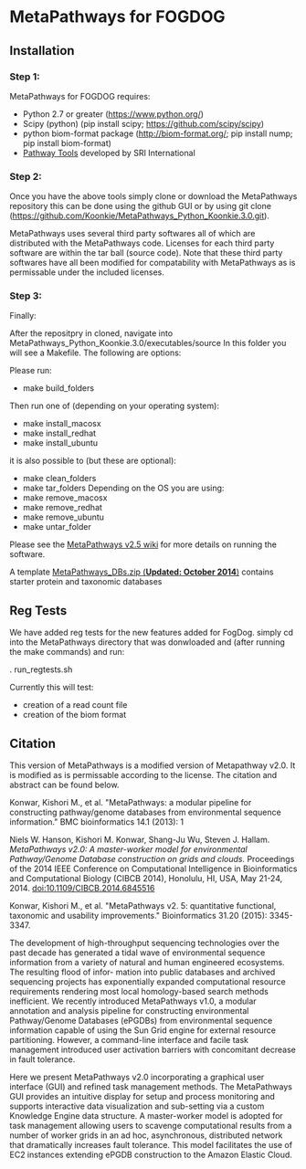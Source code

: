 # MetaPathways for FOGDOG

## Installation
### Step 1:
MetaPathways for FOGDOG requires: 
* Python 2.7 or greater (https://www.python.org/)
* Scipy (python) (pip install scipy; https://github.com/scipy/scipy)
* python biom-format package (http://biom-format.org/; pip install nump; pip install biom-format)
* [Pathway Tools](http://bioinformatics.ai.sri.com/ptools/) developed by SRI International

### Step 2:
Once you have the above tools simply clone or download the MetaPathways repository this can be done using the github GUI or by using git clone (https://github.com/Koonkie/MetaPathways_Python_Koonkie.3.0.git). 

MetaPathways uses several third party softwares all of which are distributed with the MetaPathways code. Licenses for each third party software are within the tar ball (source code). Note that these third party softwares have all been modified for compatability with MetaPathways as is permissable under the included licenses. 

### Step 3:
Finally:

After the repositpry in cloned, navigate into MetaPathways_Python_Koonkie.3.0/executables/source In this folder you will see a Makefile. The following are options:

Please run:
* make build_folders

Then run one of (depending on your operating system):
* make install_macosx
* make install_redhat
* make install_ubuntu

it is also possible to (but these are optional):
* make clean_folders
* make tar_folders
Depending on the OS you are using:
* make remove_macosx
* make remove_redhat
* make remove_ubuntu
* make untar_folder

Please see the [MetaPathways v2.5 wiki](https://github.com/hallamlab/metapathways2/wiki) for more details on running the software.

A template [MetaPathways_DBs.zip (**Updated: October 2014**)](https://www.dropbox.com/s/ye3kpve041e0r39/MetaPathways_DBs.zip?dl=0) contains starter protein and taxonomic databases

## Reg Tests

We have added reg tests for the new features added for FogDog. simply cd into the MetaPathways directory that was donwloaded and (after running the make commands) and run:

. run_regtests.sh 

Currently this will test:
* creation of a read count file
* creation of the biom format

## Citation

This version of MetaPathways is a modified version of Metapathway v2.0. It is modified as is permissable according to the license. The citation and abstract can be found below.

Konwar, Kishori M., et al. "MetaPathways: a modular pipeline for constructing pathway/genome databases from environmental sequence information." BMC bioinformatics 14.1 (2013): 1

Niels W. Hanson, Kishori M. Konwar, Shang-Ju Wu, Steven J. Hallam. *MetaPathways v2.0: A master-worker model for environmental Pathway/Genome Database construction on grids and clouds.* Proceedings of the 2014 IEEE Conference on Computational Intelligence in Bioinformatics and Computational Biology (CIBCB 2014), Honolulu, HI, USA, May 21-24, 2014. [doi:10.1109/CIBCB.2014.6845516](http://ieeexplore.ieee.org/xpl/articleDetails.jsp?arnumber=6845516)

Konwar, Kishori M., et al. "MetaPathways v2. 5: quantitative functional, taxonomic and usability improvements." Bioinformatics 31.20 (2015): 3345-3347.

The development of high-throughput sequencing technologies over the past decade has generated a tidal wave of environmental sequence information from a variety of natural and human engineered ecosystems. The resulting flood of infor- mation into public databases and archived sequencing projects has exponentially expanded computational resource requirements rendering most local homology-based search methods inefficient. We recently introduced MetaPathways v1.0, a modular annotation and analysis pipeline for constructing environmental Pathway/Genome Databases (ePGDBs) from environmental sequence information capable of using the Sun Grid engine for external resource partitioning. However, a command-line interface and facile task management introduced user activation barriers with concomitant decrease in fault tolerance.

Here we present MetaPathways v2.0 incorporating a graphical user interface (GUI) and refined task management methods. The MetaPathways GUI provides an intuitive display for setup and process monitoring and supports interactive data visualization and sub-setting via a custom Knowledge Engine data structure. A master-worker model is adopted for task management allowing users to scavenge computational results from a number of worker grids in an ad hoc, asynchronous, distributed network that dramatically increases fault tolerance. This model facilitates the use of EC2 instances extending ePGDB construction to the Amazon Elastic Cloud.
